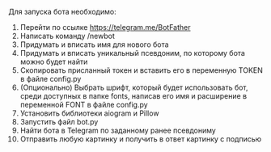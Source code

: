 Для запуска бота необходимо:
1. Перейти по ссылке https://telegram.me/BotFather
2. Написать команду /newbot
3. Придумать и вписать имя для нового бота
4. Придумать и вписать уникальный псевдоним, по которому бота можно будет найти
5. Скопировать присланный токен и вставить его в переменную TOKEN в файле config.py
6. (Опционально) Выбрать шрифт, который будет использовать бот, среди доступных в папке fonts, написав его имя и расширение в переменной FONT в файле config.py
7. Установить библиотеки aiogram и Pillow
8. Запустить файл bot.py
9. Найти бота в Telegram по заданному ранее псевдониму
10. Отправить любую картинку и получить в ответ картинку с подписью